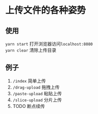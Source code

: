 # 上传文件的各种姿势

## 使用

```yarn start``` 打开浏览器访问```localhost:8080```  
```yarn clear``` 清除上传目录

## 例子

1. ```/index``` 简单上传
2. ```/drag-upload``` 拖拽上传
3. ```/paste-upload``` 粘贴上传
4. ```/slice-upload``` 分片上传
5. TODO 断点续传
